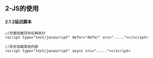 ## 2-JS的使用

#### 2.1.2延迟脚本

    //页面加载完毕后再执行
    <script type="text/javascript" defer="defer" src="....."></script>

    //异步加载其他内容
    <script type="text/javascript" async src="....."></script>